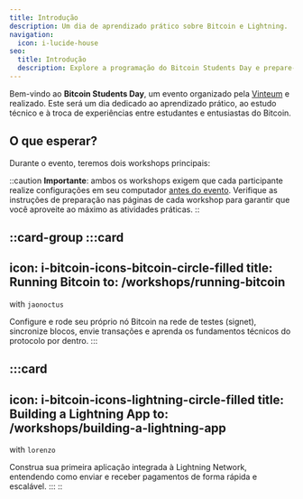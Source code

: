 ```yaml
---
title: Introdução
description: Um dia de aprendizado prático sobre Bitcoin e Lightning.
navigation:
  icon: i-lucide-house
seo:
  title: Introdução
  description: Explore a programação do Bitcoin Students Day e prepare-se para uma imersão técnica e colaborativa.
---
```


Bem-vindo ao **Bitcoin Students Day**, um evento organizado pela [Vinteum](https://vinteum.org) e realizado. Este será um dia dedicado ao aprendizado prático, ao estudo técnico e à troca de experiências entre estudantes e entusiastas do Bitcoin.

## O que esperar?

Durante o evento, teremos dois workshops principais:


::caution
**Importante**: ambos os workshops exigem que cada participante realize configurações em seu computador <u>antes do evento</u>. Verifique as instruções de preparação nas páginas de cada workshop para garantir que você aproveite ao máximo as atividades práticas.
::

::card-group
  :::card
  ---
  icon: i-bitcoin-icons-bitcoin-circle-filled
  title: Running Bitcoin
  to: /workshops/running-bitcoin
  ---
  with `jaonoctus`

  Configure e rode seu próprio nó Bitcoin na rede de testes (signet), sincronize blocos, envie transações e aprenda os fundamentos técnicos do protocolo por dentro.
  :::
  
  :::card
  ---
  icon: i-bitcoin-icons-lightning-circle-filled
  title: Building a Lightning App
  to: /workshops/building-a-lightning-app
  ---
  with `lorenzo`

  Construa sua primeira aplicação integrada à Lightning Network, entendendo como enviar e receber pagamentos de forma rápida e escalável.
  :::
::
